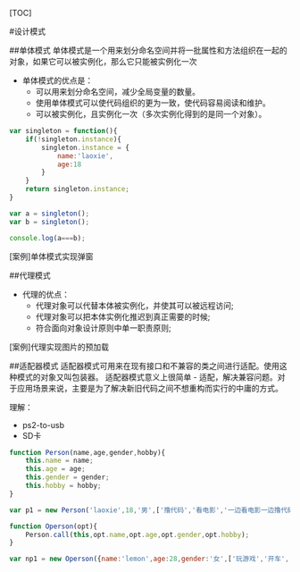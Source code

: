 [TOC]

#设计模式

##单体模式
单体模式是一个用来划分命名空间并将一批属性和方法组织在一起的对象，如果它可以被实例化，那么它只能被实例化一次

* 单体模式的优点是：
    - 可以用来划分命名空间，减少全局变量的数量。
    - 使用单体模式可以使代码组织的更为一致，使代码容易阅读和维护。
    - 可以被实例化，且实例化一次（多次实例化得到的是同一个对象）。

```javascript
var singleton = function(){
    if(!singleton.instance){
        singleton.instance = {
            name:'laoxie',
            age:18
        }
    }
    return singleton.instance;
}

var a = singleton();
var b = singleton();

console.log(a===b);

```

[案例]单体模式实现弹窗

##代理模式

* 代理的优点：
    - 代理对象可以代替本体被实例化，并使其可以被远程访问;
    - 代理对象可以把本体实例化推迟到真正需要的时候;
    - 符合面向对象设计原则中单一职责原则;

[案例]代理实现图片的预加载

##适配器模式
适配器模式可用来在现有接口和不兼容的类之间进行适配。使用这种模式的对象又叫包装器。
适配器模式意义上很简单 - 适配，解决兼容问题。对于应用场景来说，主要是为了解决新旧代码之间不想重构而实行的中庸的方式。

理解：

* ps2-to-usb
* SD卡

```javascript
function Person(name,age,gender,hobby){
    this.name = name;
    this.age = age;
    this.gender = gender;
    this.hobby = hobby;
}

var p1 = new Person('laoxie',18,'男',['撸代码','看电影','一边看电影一边撸代码']);

function Operson(opt){
    Person.call(this,opt.name,opt.age,opt.gender,opt.hobby);
}

var np1 = new Operson({name:'lemon',age:28,gender:'女',['玩游戏','开车','一边玩游戏一边开车']});

```